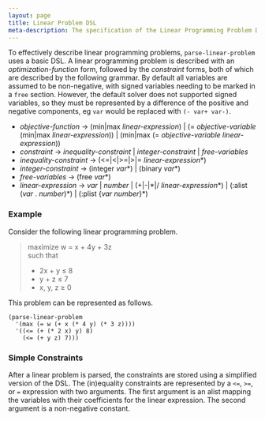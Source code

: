 ```yaml
---
layout: page
title: Linear Problem DSL
meta-description: The specification of the Linear Programming Problem DSL
---
```


To effectively describe linear programming problems, `parse-linear-problem` uses a basic DSL.
A linear programming problem is described with an *optimization-function* form, followed by the *constraint* forms, both of which are described by the following grammar.
By default all variables are assumed to be non-negative, with signed variables needing to be marked in a `free` section.
 However, the default solver does not supported signed variables, so they must be represented by a difference of the positive and negative components, eg `var` would be replaced with `(- var+ var-)`.

+ *objective-function* &#x2192; (min\|max *linear-expression*) \| (= *objective-variable* (min\|max *linear-expression*)) \| (min\|max (= *objective-variable* *linear-expression*))  
+ *constraint* &#x2192; *inequality-constraint* \| *integer-constraint*  \| *free-variables*
+ *inequality-constraint* &#x2192; (<=\|<\|>=\|>\|= *linear-expression*\*)  
+ *integer-constraint* &#x2192; (integer *var*\*) \| (binary *var*\*)  
+ *free-variables* &#x2192; (free *var*\*)
+ *linear-expression* &#x2192; *var* \| *number* \| (\+\|\-\|\*\|/ *linear-expression*\*) \| (:alist (*var* . *number*)\*) \| (:plist {*var* *number*}\*)


### Example
Consider the following linear programming problem.
> maximize  w = x + 4y + 3z  
> such that  
> * 2x + y &#x2264; 8  
> * y + z &#x2264; 7
> * x, y, z &#x2265; 0

This problem can be represented as follows.
```common-lisp
(parse-linear-problem
  '(max (= w (+ x (* 4 y) (* 3 z))))
  '((<= (+ (* 2 x) y) 8)
    (<= (+ y z) 7)))
```


### Simple Constraints
After a linear problem is parsed, the constraints are stored using a simplified version of the DSL.
The (in)equality constraints are represented by a `<=`, `>=`, or `=` expression with two arguments.
The first argument is an alist mapping the variables with their coefficients for the linear expression.
The second argument is a non-negative constant.
